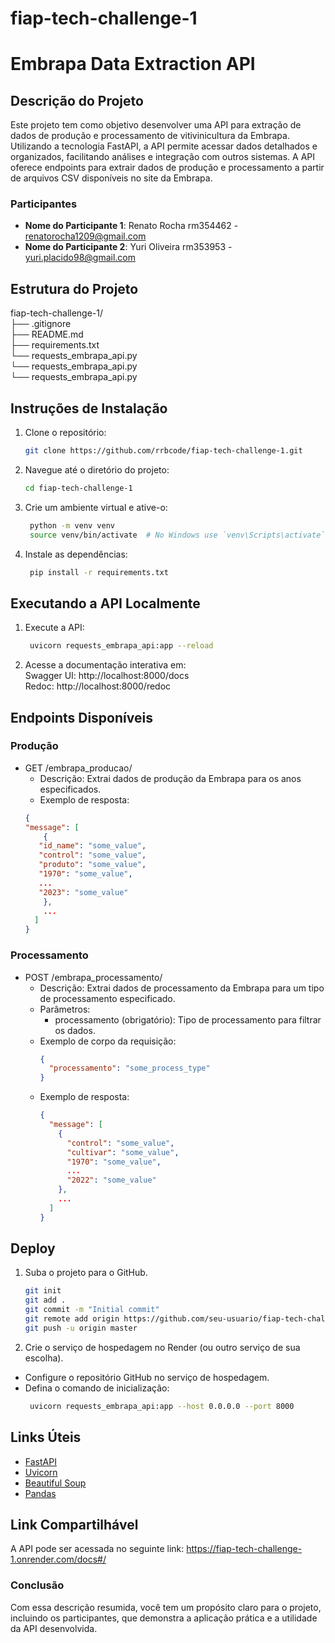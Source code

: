 # fiap-tech-challenge-1

# Embrapa Data Extraction API

## Descrição do Projeto

Este projeto tem como objetivo desenvolver uma API para extração de dados de produção e processamento de vitivinicultura da Embrapa. Utilizando a tecnologia FastAPI, a API permite acessar dados detalhados e organizados, facilitando análises e integração com outros sistemas. A API oferece endpoints para extrair dados de produção e processamento a partir de arquivos CSV disponíveis no site da Embrapa.

### Participantes

- **Nome do Participante 1**: Renato Rocha rm354462 - renatorocha1209@gmail.com
- **Nome do Participante 2**: Yuri Oliveira rm353953 - yuri.placido98@gmail.com
  
## Estrutura do Projeto

fiap-tech-challenge-1/ <br />
├── .gitignore <br />
├── README.md <br />
├── requirements.txt <br />
└── requests_embrapa_api.py <br />
└── requests_embrapa_api.py <br />
└── requests_embrapa_api.py <br />


## Instruções de Instalação

1. Clone o repositório:
   ```bash
   git clone https://github.com/rrbcode/fiap-tech-challenge-1.git
   
2. Navegue até o diretório do projeto:
   ```bash
   cd fiap-tech-challenge-1

3. Crie um ambiente virtual e ative-o:
   ```bash
    python -m venv venv
    source venv/bin/activate  # No Windows use `venv\Scripts\activate`

4. Instale as dependências:
   ```bash
    pip install -r requirements.txt

## Executando a API Localmente

1. Execute a API:
   ```bash
    uvicorn requests_embrapa_api:app --reload

2. Acesse a documentação interativa em: <br />
   Swagger UI: http://localhost:8000/docs <br />
   Redoc: http://localhost:8000/redoc <br />

## Endpoints Disponíveis

### Produção
- GET /embrapa_producao/
   - Descrição: Extrai dados de produção da Embrapa para os anos especificados.
   - Exemplo de resposta:
   ```json
   {
  "message": [
       {
      "id_name": "some_value",
      "control": "some_value",
      "produto": "some_value",
      "1970": "some_value",
      ...
      "2023": "some_value"
       },
       ...
     ]
   }

### Processamento
- POST /embrapa_processamento/
   - Descrição: Extrai dados de processamento da Embrapa para um tipo de processamento especificado.
   - Parâmetros:
     - processamento (obrigatório): Tipo de processamento para filtrar os dados.
   - Exemplo de corpo da requisição:
      ```json
      {
        "processamento": "some_process_type"
      }
   - Exemplo de resposta:
      ```json
      {
        "message": [
          {
            "control": "some_value",
            "cultivar": "some_value",
            "1970": "some_value",
            ...
            "2022": "some_value"
          },
          ...
        ]
      }

## Deploy

1. Suba o projeto para o GitHub.
   ```bash
   git init
   git add .
   git commit -m "Initial commit"
   git remote add origin https://github.com/seu-usuario/fiap-tech-challenge-1.git
   git push -u origin master

2. Crie o serviço de hospedagem no Render (ou outro serviço de sua escolha).
- Configure o repositório GitHub no serviço de hospedagem.
- Defina o comando de inicialização:
  ```bash
   uvicorn requests_embrapa_api:app --host 0.0.0.0 --port 8000

## Links Úteis

- [FastAPI](https://fastapi.tiangolo.com/)
- [Uvicorn](https://www.uvicorn.org/)
- [Beautiful Soup](https://beautiful-soup-4.readthedocs.io/en/latest/)
- [Pandas](https://pandas.pydata.org/)

## Link Compartilhável

A API pode ser acessada no seguinte link:  https://fiap-tech-challenge-1.onrender.com/docs#/

### Conclusão

Com essa descrição resumida, você tem um propósito claro para o projeto, incluindo os participantes, que demonstra a aplicação prática e a utilidade da API desenvolvida.

